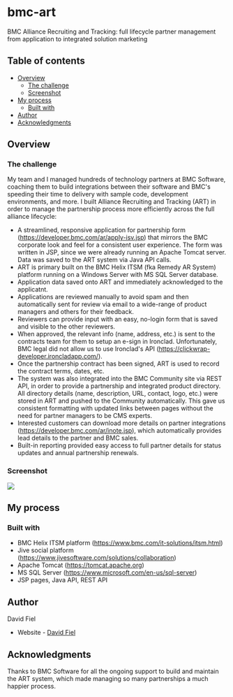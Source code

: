 # bmc-art
BMC Alliance Recruiting and Tracking: full lifecycle partner management from application to integrated solution marketing

## Table of contents

- [Overview](#overview)
  - [The challenge](#the-challenge)
  - [Screenshot](#screenshot)
- [My process](#my-process)
  - [Built with](#built-with)
- [Author](#author)
- [Acknowledgments](#acknowledgments)

## Overview

### The challenge

My team and I managed hundreds of technology partners at BMC Software, coaching them to build integrations between their software and BMC's speeding their time to delivery with sample code, development environments, and more. I built Alliance Recruiting and Tracking (ART) in order to manage the partnership process more efficiently across the full alliance lifecycle:

- A streamlined, responsive application for partnership form (https://developer.bmc.com/ar/apply-isv.jsp) that mirrors the BMC corporate look and feel for a consistent user experience. The form was written in JSP, since we were already running an Apache Tomcat server. Data was saved to the ART system via Java API calls.
- ART is primary built on the BMC Helix ITSM (fka Remedy AR System) platform running on a Windows Server with MS SQL Server database.
- Application data saved onto ART and immediately acknowledged to the applicatnt.
- Applications are reviewed manually to avoid spam and then automatically sent for review via email to a wide-range of product managers and others for their feedback.
- Reviewers can provide input with an easy, no-login form that is saved and visible to the other reviewers.
- When approved, the relevant info (name, address, etc.) is sent to the contracts team for them to setup an e-sign in Ironclad. Unfortunately, BMC legal did not allow us to use Ironclad's API (https://clickwrap-developer.ironcladapp.com/).
- Once the partnership contract has been signed, ART is used to record the contract terms, dates, etc.
- The system was also integrated into the BMC Community site via REST API, in order to provide a partnership and integrated product directory. All directory details (name, description, URL, contact, logo, etc.) were stored in ART and pushed to the Community automatically. This gave us consistent formatting with updated links between pages without the need for partner managers to be CMS experts.
- Interested customers can download more details on partner integrations (https://developer.bmc.com/ar/inote.jsp), which automatically provides lead details to the partner and BMC sales.
- Built-in reporting provided easy access to full partner details for status updates and annual partnership renewals.

### Screenshot

![]([http://127.0.0.1:5501/src/Screenshot-ISV.png])

## My process

### Built with

- BMC Helix ITSM platform (https://www.bmc.com/it-solutions/itsm.html)
- Jive social platform (https://www.jivesoftware.com/solutions/collaboration)
- Apache Tomcat (https://tomcat.apache.org)
- MS SQL Server (https://www.microsoft.com/en-us/sql-server)
- JSP pages, Java API, REST API

## Author

David Fiel

- Website - [David Fiel](https://fiel.us)

## Acknowledgments

Thanks to BMC Software for all the ongoing support to build and maintain the ART system, which made managing so many partnerships a much happier process.
